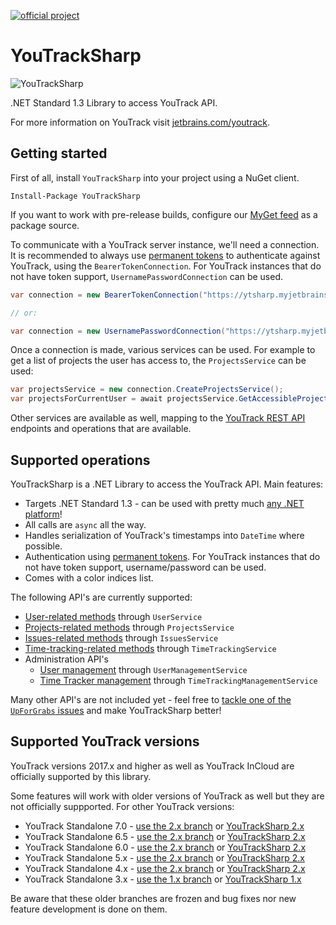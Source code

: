 [![official project](http://jb.gg/badges/official-flat-square.svg)](https://confluence.jetbrains.com/display/ALL/JetBrains+on+GitHub)

# YouTrackSharp

![YouTrackSharp](https://github.com/JetBrains/YouTrackSharp/raw/master/logo.png)

.NET Standard 1.3 Library to access YouTrack API.

For more information on YouTrack visit [jetbrains.com/youtrack](http://www.jetbrains.com/youtrack).

## Getting started

First of all, install `YouTrackSharp` into your project using a NuGet client.

	Install-Package YouTrackSharp

If you want to work with pre-release builds, configure our [MyGet feed](https://www.myget.org/gallery/youtracksharp) as a package source.

To communicate with a YouTrack server instance, we'll need a connection. It is recommended to always use [permanent tokens](https://www.jetbrains.com/help/youtrack/incloud/Manage-Permanent-Token.html) to authenticate against YouTrack, using the `BearerTokenConnection`. For YouTrack instances that do not have token support, `UsernamePasswordConnection` can be used.

```csharp
var connection = new BearerTokenConnection("https://ytsharp.myjetbrains.com/youtrack/", "perm:abcdefghijklmn");

// or:

var connection = new UsernamePasswordConnection("https://ytsharp.myjetbrains.com/youtrack/", "username", "password");
```

Once a connection is made, various services can be used. For example to get a list of projects the user has access to, the `ProjectsService` can be used:

```csharp
var projectsService = new connection.CreateProjectsService();
var projectsForCurrentUser = await projectsService.GetAccessibleProjects();
```

Other services are available as well, mapping to the [YouTrack REST API](https://www.jetbrains.com/help/youtrack/standalone/YouTrack-REST-API-Reference.html) endpoints and operations that are available.

## Supported operations

YouTrackSharp is a .NET Library to access the YouTrack API. Main features:

* Targets .NET Standard 1.3 - can be used with pretty much [any .NET platform](https://docs.microsoft.com/en-us/dotnet/standard/net-standard)!
* All calls are `async` all the way.
* Handles serialization of YouTrack's timestamps into `DateTime` where possible.
* Authentication using [permanent tokens](https://www.jetbrains.com/help/youtrack/incloud/Manage-Permanent-Token.html). For YouTrack instances that do not have token support, username/password can be used.
* Comes with a color indices list.

The following API's are currently supported:
* [User-related methods](https://www.jetbrains.com/help/youtrack/standalone/User-Related-Methods.html) through `UserService`
* [Projects-related methods](https://www.jetbrains.com/help/youtrack/standalone/Projects-Related-Methods.html) through `ProjectsService`
* [Issues-related methods](https://www.jetbrains.com/help/youtrack/standalone/Issues-Related-Methods.html) through `IssuesService`
* [Time-tracking-related methods](https://www.jetbrains.com/help/youtrack/standalone/Time-Tracking-User-Methods.html) through `TimeTrackingService`
* Administration API's
  * [User management](https://www.jetbrains.com/help/youtrack/standalone/Users.html) through `UserManagementService`
  * [Time Tracker management](https://www.jetbrains.com/help/youtrack/standalone/Time-Tracking-Settings-Methods.html) through `TimeTrackingManagementService`
  
Many other API's are not included yet - feel free to [tackle one of the `UpForGrabs` issues](https://github.com/JetBrains/YouTrackSharp/issues?q=is%3Aissue+is%3Aopen+label%3AUpForGrabs) and make YouTrackSharp better!


## Supported YouTrack versions

YouTrack versions 2017.x and higher as well as YouTrack InCloud are officially supported by this library.

Some features will work with older versions of YouTrack as well but they are not officially suppported. For other YouTrack versions:

* YouTrack Standalone 7.0 - [use the 2.x branch](https://github.com/JetBrains/YouTrackSharp/tree/2.x) or [YouTrackSharp 2.x](https://www.nuget.org/packages/YouTrackSharp/)
* YouTrack Standalone 6.5 - [use the 2.x branch](https://github.com/JetBrains/YouTrackSharp/tree/2.x) or [YouTrackSharp 2.x](https://www.nuget.org/packages/YouTrackSharp/)
* YouTrack Standalone 6.0 - [use the 2.x branch](https://github.com/JetBrains/YouTrackSharp/tree/2.x) or [YouTrackSharp 2.x](https://www.nuget.org/packages/YouTrackSharp/)
* YouTrack Standalone 5.x - [use the 2.x branch](https://github.com/JetBrains/YouTrackSharp/tree/2.x) or [YouTrackSharp 2.x](https://www.nuget.org/packages/YouTrackSharp/)
* YouTrack Standalone 4.x - [use the 2.x branch](https://github.com/JetBrains/YouTrackSharp/tree/2.x) or [YouTrackSharp 2.x](https://www.nuget.org/packages/YouTrackSharp/)
* YouTrack Standalone 3.x - [use the 1.x branch](https://github.com/JetBrains/YouTrackSharp/tree/1.x) or [YouTrackSharp 1.x](https://www.nuget.org/packages/YouTrackSharp/)

Be aware that these older branches are frozen and bug fixes nor new feature development is done on them.
